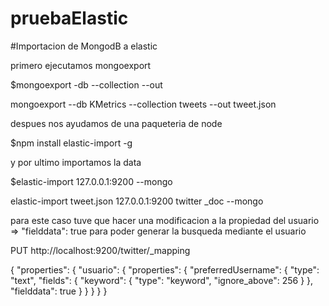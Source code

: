 # pruebaElastic

#Importacion de MongodB a elastic 

primero ejecutamos mongoexport 

$mongoexport -db <nombreDB> --collection <nombreCollection> --out <ruta del archivo de salida>

mongoexport --db KMetrics --collection tweets --out tweet.json

despues nos ayudamos de una paqueteria de node

$npm install elastic-import -g

y por ultimo importamos la data 

$elastic-import <data> 127.0.0.1:9200 <index> <type> --mongo

elastic-import tweet.json 127.0.0.1:9200 twitter _doc --mongo

para este caso tuve que hacer una modificacion a la propiedad del usuario <preferredUsername> => "fielddata": true para poder generar la busqueda mediante el usuario 

PUT http://localhost:9200/twitter/_mapping

{
	"properties": {
	    "usuario": {
	        "properties": {
	            "preferredUsername": {
	               "type": "text",
                            "fields": {
                                "keyword": {
                                    "type": "keyword",
                                    "ignore_above": 256
                                }
                            },
                            "fielddata": true
	            }
	        }
	    }
  }
}
